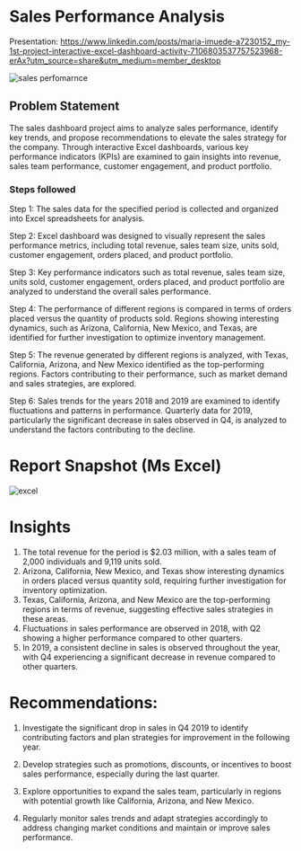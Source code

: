 
# Sales Performance Analysis

Presentation: https://www.linkedin.com/posts/maria-imuede-a7230152_my-1st-project-interactive-excel-dashboard-activity-7106803537757523968-erAx?utm_source=share&utm_medium=member_desktop
 

![sales perfomarnce](https://github.com/MariaImuede/Power-Bi/assets/159175444/80076cff-504e-44d1-b008-1b1ae25b60ba)

## Problem Statement

The sales dashboard project aims to analyze sales performance, identify key trends, and propose recommendations to elevate the sales strategy for the company. Through interactive Excel dashboards, various key performance indicators (KPIs) are examined to gain insights into revenue, sales team performance, customer engagement, and product portfolio.

### Steps followed 


Step 1: The sales data for the specified period is collected and organized into Excel spreadsheets for analysis.

Step 2: Excel dashboard was designed to visually represent the sales performance metrics, including total revenue, sales team size, units sold, customer engagement, orders placed, and product portfolio.

Step 3: Key performance indicators such as total revenue, sales team size, units sold, customer engagement, orders placed, and product portfolio are analyzed to understand the overall sales performance.

Step 4: The performance of different regions is compared in terms of orders placed versus the quantity of products sold. Regions showing interesting dynamics, such as Arizona, California, New Mexico, and Texas, are identified for further investigation to optimize inventory management.

Step 5: The revenue generated by different regions is analyzed, with Texas, California, Arizona, and New Mexico identified as the top-performing regions. Factors contributing to their performance, such as market demand and sales strategies, are explored.

Step 6: Sales trends for the years 2018 and 2019 are examined to identify fluctuations and patterns in performance. Quarterly data for 2019, particularly the significant decrease in sales observed in Q4, is analyzed to understand the factors contributing to the decline.
           
# Report Snapshot (Ms Excel)

![excel](https://github.com/MariaImuede/Power-Bi/assets/159175444/245ebe4e-11b8-404d-b907-6797eb6ab618)


# Insights

1. The total revenue for the period is $2.03 million, with a sales team of 2,000 individuals and 9,119 units sold.
2. Arizona, California, New Mexico, and Texas show interesting dynamics in orders placed versus quantity sold, requiring further investigation for inventory optimization.
3. Texas, California, Arizona, and New Mexico are the top-performing regions in terms of revenue, suggesting effective sales strategies in these areas.
4. Fluctuations in sales performance are observed in 2018, with Q2 showing a higher performance compared to other quarters.
5. In 2019, a consistent decline in sales is observed throughout the year, with Q4 experiencing a significant decrease in revenue compared to other quarters.

# Recommendations:
1. Investigate the significant drop in sales in Q4 2019 to identify contributing factors and plan strategies for improvement in the following year.

2. Develop strategies such as promotions, discounts, or incentives to boost sales performance, especially during the last quarter.

3. Explore opportunities to expand the sales team, particularly in regions with potential growth like California, Arizona, and New Mexico.

4. Regularly monitor sales trends and adapt strategies accordingly to address changing market conditions and maintain or improve sales performance.
